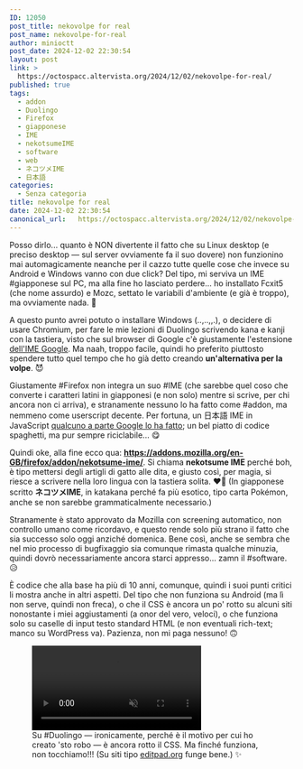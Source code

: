 ```yaml
---
ID: 12050
post_title: nekovolpe for real
post_name: nekovolpe-for-real
author: minioctt
post_date: 2024-12-02 22:30:54
layout: post
link: >
  https://octospacc.altervista.org/2024/12/02/nekovolpe-for-real/
published: true
tags:
  - addon
  - Duolingo
  - Firefox
  - giapponese
  - IME
  - nekotsumeIME
  - software
  - web
  - ネコツメIME
  - 日本語
categories:
  - Senza categoria
title: nekovolpe for real
date: 2024-12-02 22:30:54
canonical_url:   https://octospacc.altervista.org/2024/12/02/nekovolpe-for-real/
---
```

<!-- wp:paragraph -->
<p>Posso dirlo... quanto è NON divertente il fatto che su Linux desktop (e preciso desktop — sul server ovviamente fa il suo dovere) non funzionino mai automagicamente neanche per il cazzo tutte quelle cose che invece su Android e Windows vanno con due click? Del tipo, mi serviva un IME #giapponese sul PC, ma alla fine ho lasciato perdere... ho installato Fcxit5 (che nome assurdo) e Mozc, settato le variabili d'ambiente (e già è troppo), ma ovviamente nada. 🔪️</p>
<!-- /wp:paragraph -->

<!-- wp:paragraph -->
<p>A questo punto avrei potuto o installare Windows (..,..,,.), o decidere di usare Chromium, per fare le mie lezioni di Duolingo scrivendo kana e kanji con la tastiera, visto che sul browser di Google c'è giustamente l'estensione <a href="https://memos.octt.eu.org/m/ibKeakBLmvyhmEeHXg4ugv">dell'IME Google</a>. Ma naah, troppo facile, quindi ho preferito piuttosto spendere tutto quel tempo che ho già detto creando <strong>un'alternativa per la volpe</strong>. 😈️</p>
<!-- /wp:paragraph -->

<!-- wp:paragraph -->
<p>Giustamente #Firefox non integra un suo #IME (che sarebbe quel coso che converte i caratteri latini in giapponesi (e non solo) mentre si scrive, per chi ancora non ci arriva), e stranamente nessuno lo ha fatto come #addon, ma nemmeno come userscript decente. Per fortuna, un 日本語 IME in JavaScript <a href="https://memos.octt.eu.org/m/7SzVdD4ZmuCLChiMwUMjZk">qualcuno a parte Google lo ha fatto</a>; un bel piatto di codice spaghetti, ma pur sempre riciclabile... 😋️</p>
<!-- /wp:paragraph -->

<!-- wp:paragraph -->
<p>Quindi oke, alla fine ecco qua: <a href="https://addons.mozilla.org/en-GB/firefox/addon/nekotsume-ime/"><strong>https://addons.mozilla.org/en-GB/firefox/addon/nekotsume-ime/</strong></a>. Si chiama <strong>nekotsume IME</strong> perché boh, è tipo mettersi degli artigli di gatto alle dita, e giusto così, per magia, si riesce a scrivere nella loro lingua con la tastiera solita. ❤️‍🔥️ (In giapponese scritto <strong>ネコツメIME</strong>, in katakana perché fa più esotico, tipo carta Pokémon, anche se non sarebbe grammaticalmente necessario.)</p>
<!-- /wp:paragraph -->

<!-- wp:paragraph -->
<p>Stranamente è stato approvato da Mozilla con screening automatico, non controllo umano come ricordavo, e questo rende solo più strano il fatto che sia successo solo oggi anziché domenica. Bene così, anche se sembra che nel mio processo di bugfixaggio sia comunque rimasta qualche minuzia, quindi dovrò necessariamente ancora starci appresso... zamn il #software. 😥️</p>
<!-- /wp:paragraph -->

<!-- wp:paragraph -->
<p>È codice che alla base ha più di 10 anni, comunque, quindi i suoi punti critici li mostra anche in altri aspetti. Del tipo che non funziona su Android (ma lì non serve, quindi non freca), o che il CSS è ancora un po' rotto su alcuni siti nonostante i miei aggiustamenti (a onor del vero, veloci), o che funziona solo su caselle di input testo standard HTML (e non eventuali rich-text; manco su WordPress va). Pazienza, non mi paga nessuno! 🙃️</p>
<!-- /wp:paragraph -->

<!-- wp:paragraph -->
<p></p>
<!-- /wp:paragraph -->

<!-- wp:video {"autoplay":true,"id":12051,"loop":true,"muted":true} -->
<figure class="wp-block-video"><video autoplay controls loop muted src="{{site.cdnurl}}/assets/uploads/2024/12/simplescreenrecorder-2024-12-02_19.14.04.mp4"></video><figcaption class="wp-element-caption">Su #Duolingo — ironicamente, perché è il motivo per cui ho creato 'sto robo — è ancora rotto il CSS. Ma finché funziona, non tocchiamo!!! (Su siti tipo <a href="https://www.editpad.org">editpad.org</a> funge bene.) ✨️</figcaption></figure>
<!-- /wp:video -->